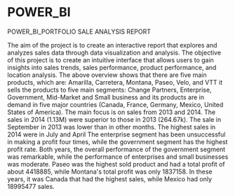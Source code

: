 # POWER_BI
POWER_BI_PORTFOLIO
SALE ANALYSIS REPORT 

The aim of the project is to create an interactive report that explores and analyzes sales data through data visualization and analysis. The objective of this project is to create an intuitive interface that allows users to gain insights into sales trends, sales performance, product performance, and location analysis. The above overview shows that there are five main products, which are: Amarilla, Carretera, Montana, Paseo, Velo, and VTT it sells the products to five main segments: Change Partners, Enterprise, Government, Mid-Market and Small business and its products are in demand in five major countries (Canada, France, Germany, Mexico, United States of America).
The main focus is on sales from 2013 and 2014. The sales in 2014 (1.13M) were superior to those in 2013 (264.67k). The sale in September in 2013 was lower than in other months. The highest sales in 2014 were in July and April
The enterprise segment has been unsuccessful in making a profit four times, while the government segment has the highest profit rate.
Both years, the overall performance of the government segment was remarkable, while the performance of enterprises and small businesses was moderate. Paseo was the highest sold product and had a total profit of about 4418885, while Montana's total profit was only 1837158. In these years, it was Canada that had the highest sales, while Mexico had only 18995477 sales.
